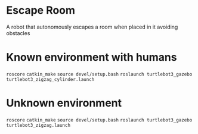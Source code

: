 # Escape Room
A robot that autonomously escapes a room when placed in it avoiding obstacles

# Known environment with humans
`roscore`
`catkin_make`
`source devel/setup.bash`
`roslaunch turtlebot3_gazebo turtlebot3_zigzag_cylinder.launch`

# Unknown environment
`roscore`
`catkin_make`
`source devel/setup.bash`
`roslaunch turtlebot3_gazebo turtlebot3_zigzag.launch`
